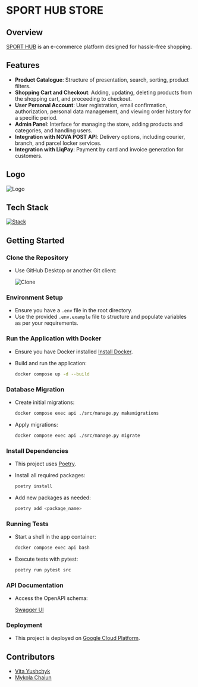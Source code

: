 # SPORT HUB STORE

## Overview

[SPORT HUB](https://teamchallenge-sport-store-frontend.vercel.app) is an e-commerce platform designed for hassle-free
shopping.

## Features

- **Product Catalogue**: Structure of presentation, search, sorting, product filters.
- **Shopping Cart and Checkout**: Adding, updating, deleting products from the shopping cart, and proceeding to
  checkout.
- **User Personal Account**: User registration, email confirmation, authorization, personal data management, and viewing
  order history for a specific period.
- **Admin Panel**: Interface for managing the store, adding products and categories, and handling users.
- **Integration with NOVA POST API**: Delivery options, including courier, branch, and parcel locker services.
- **Integration with LiqPay**: Payment by card and invoice generation for customers.

## Logo

![Logo](docs/logo.png)

## Tech Stack

[![Stack](https://skillicons.dev/icons?i=python,docker,postgres,django,gcp&theme=dark&perline=10)](https://skillicons.dev)

## Getting Started

### Clone the Repository

- Use GitHub Desktop or another Git client:

  ![Clone](docs/gitinstal.png)

### Environment Setup

- Ensure you have a `.env` file in the root directory.
- Use the provided `.env.example` file to structure and populate variables as per your requirements.

### Run the Application with Docker

- Ensure you have Docker installed [Install Docker](https://docs.docker.com/get-docker/).
- Build and run the application:

  ```bash
  docker compose up -d --build
  ```

### Database Migration

- Create initial migrations:

  ```bash
  docker compose exec api ./src/manage.py makemigrations
  ```
- Apply migrations:

  ```bash
  docker compose exec api ./src/manage.py migrate
  ```

### Install Dependencies

- This project uses [Poetry](https://python-poetry.org/).
- Install all required packages:

  ```bash
  poetry install
  ```
- Add new packages as needed:

  ```bash
  poetry add <package_name>
  ```

### Running Tests

- Start a shell in the app container:

  ```bash
  docker compose exec api bash
  ```
- Execute tests with pytest:

  ```bash
  poetry run pytest src
  ```

### API Documentation

- Access the OpenAPI schema:

  [Swagger UI](http://host:port/swagger/)

### Deployment

- This project is deployed on [Google Cloud Platform](https://cloud.google.com).

## Contributors

- [Vita Yushchyk](https://github.com/vitayushchyk)
- [Mykola Chaiun](https://github.com/KolyaChaun)
